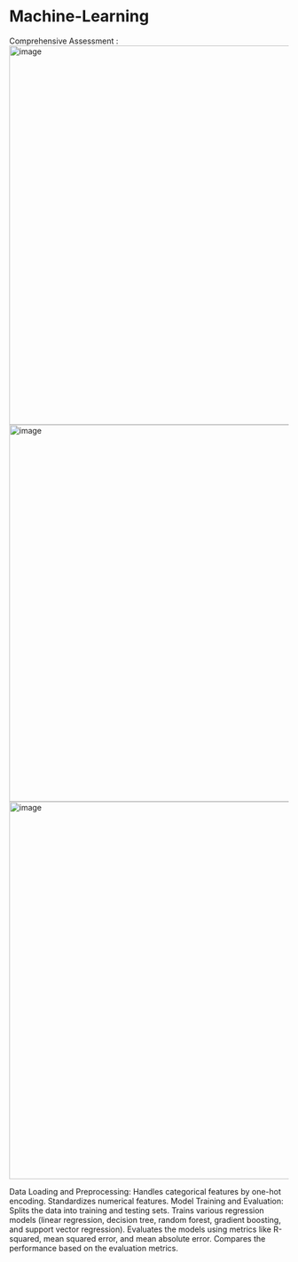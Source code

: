 # Machine-Learning
Comprehensive Assessment : 
<img width="684" alt="image" src="https://github.com/user-attachments/assets/86c9d727-b256-4ce2-b90f-dd2146bfed2f">
<img width="680" alt="image" src="https://github.com/user-attachments/assets/3bdb61cc-5832-413a-be18-fb0a035edefe">
<img width="681" alt="image" src="https://github.com/user-attachments/assets/8c49706d-1ea5-4333-9c5a-94f0bdd087df">


Data Loading and Preprocessing: Handles categorical features by one-hot encoding. Standardizes numerical features.
Model Training and Evaluation: Splits the data into training and testing sets. Trains various regression models (linear regression, decision tree, random forest, gradient boosting, and support vector regression). Evaluates the models using metrics like R-squared, mean squared error, and mean absolute error. Compares the performance based on the evaluation metrics.
